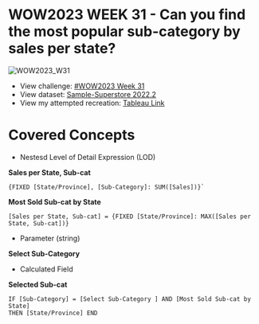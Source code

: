 # WOW2023 WEEK 31 - Can you find the most popular sub-category by sales per state?
![WOW2023_W31](https://github.com/chanronnie/Tableau/assets/121308347/6e4c416f-55d1-4c84-9548-0dbb78275675)

- View challenge: [#WOW2023 Week 31](https://workout-wednesday.com/2023w31tab/)
- View dataset: [Sample-Superstore 2022.2](https://github.com/chanronnie/Tableau/tree/main/WorkoutWednesday/%23WOW2023_W31/data)
- View my attempted recreation: [Tableau Link](https://public.tableau.com/app/profile/ronnie.chan/viz/WOW2023W31_16978377297050/WOW2023_W31?publish=yes)

# Covered Concepts
- Nestesd Level of Detail Expression (LOD) </br>

**Sales per State, Sub-cat**
```
{FIXED [State/Province], [Sub-Category]: SUM([Sales])}`
```

**Most Sold Sub-cat by State**
```
[Sales per State, Sub-cat] = {FIXED [State/Province]: MAX([Sales per State, Sub-cat])}
```

- Parameter (string) <br>

**Select Sub-Category**

- Calculated Field <br>

**Selected Sub-cat**
```
IF [Sub-Category] = [Select Sub-Category ] AND [Most Sold Sub-cat by State]
THEN [State/Province] END
```
